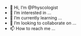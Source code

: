 - 👋 Hi, I’m @Physcologist
- 👀 I’m interested in ...
- 🌱 I’m currently learning ...
- 💞️ I’m looking to collaborate on ...
- 📫 How to reach me ...

<!---
Physcologist/Physcologist is a ✨ special ✨ repository because its `README.md` (this file) appears on your GitHub profile.
You can click the Preview link to take a look at your changes.
--->
